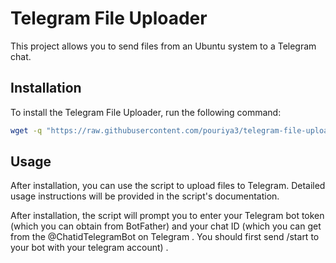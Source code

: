 # Telegram File Uploader

This project allows you to send files from an Ubuntu system to a Telegram chat.

## Installation

To install the Telegram File Uploader, run the following command:

```sh
wget -q "https://raw.githubusercontent.com/pouriya3/telegram-file-uploader/refs/heads/main/install.sh" -O install.sh && bash install.sh
```

## Usage

After installation, you can use the script to upload files to Telegram. Detailed usage instructions will be provided in the script's documentation.

After installation, the script will prompt you to enter your Telegram bot token (which you can obtain from BotFather) and your chat ID (which you can get from the @ChatidTelegramBot on Telegram . You should first send /start to your bot with your telegram account) .

